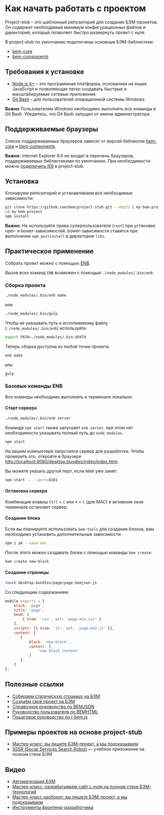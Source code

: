 # Как начать работать с проектом

Project-stub – это шаблонный репозиторий для создания БЭМ-проектов. Он содержит необходимый минимум конфигурационных файлов и директорий, который позволяет быстро развернуть проект с нуля.

В project-stub по умолчанию подключены основные БЭМ-библиотеки:

* [bem-core](https://ru.bem.info/libs/bem-core/)
* [bem-components](https://ru.bem.info/libs/bem-components/)

## Требования к установке

* [Node.js 4+](https://nodejs.org) – это программная платформа, основанная на языке JavaScript и позволяющая легко создавать быстрые и масштабируемые сетевые приложения.
* [Git Bash](https://git-for-windows.github.io/) – для пользователей операционной системы Windows.

**Важно** Пользователям Windows необходимо выполнять все команды в Git Bash. Убедитесь, что Git Bash запущен от имени администратора.

## Поддерживаемые браузеры

Список поддерживаемых браузеров зависит от версий библиотек [bem-core](https://ru.bem.info/libs/bem-core/current/#Поддерживаемые-браузеры) и [bem-components](https://ru.bem.info/libs/bem-components/current/#Поддерживаемые-браузеры).

**Важно:** Internet Explorer 8.0 не входит в перечень браузеров, поддерживаемых библиотеками по умолчанию. При необходимости можно [подключить IE8](https://ru.bem.info/libs/bem-components/current/#Поддержка-internet-explorer-8) в project-stub.

## Установка

Клонируем репозиторий и устанавливаем все необходимые зависимости:

```bash
git clone https://github.com/bem/project-stub.git --depth 1 my-bem-project
cd my-bem-project
npm install
```

**Важно:** Не используйте права суперпользователя (`root`) при установке npm- и bower-зависимостей. bower-зависимости ставятся при выполнении `npm postinstall` в директории `libs`.

## Практическое применение

Собрать проект можно с помощью [ENB](https://ru.bem.info/toolbox/enb/).

Вызов всех команд `ENB` возможен с помощью `./node_modules/.bin/enb`.

### Сборка проекта

```bash
./node_modules/.bin/enb make
```
или
```bash
./node_modules/.bin/gulp
```

Чтобы не указывать путь к исполняемому файлу (`./node_modules/.bin/enb`) используйте:

```bash
export PATH=./node_modules/.bin:$PATH
```

Теперь сборка доступна из любой точки проекта:

```bash
enb make
```
или
```bash
gulp
```

### Базовые команды ENB

Все команды необходимо выполнять в терминале локально.

#### Старт сервера

```bash
./node_modules/.bin/enb server
```

Команда `npm start` также запускает `enb server`, при этом нет необходимости указывать полный путь до `node_modules`.

```bash
npm start
```

На вашем компьютере запустился сервер для разработки. Чтобы проверить это, откройте в браузере [http://localhost:8080/desktop.bundles/index/index.html](http://localhost:8080/desktop.bundles/index/index.html).

Вы можете указать другой порт, если `8080` уже занят:

```bash
npm start -- --port=8181
```

#### Остановка сервера

Комбинация клавиш `Ctrl` + `C` или `⌘` + `C` (для MAC) в активном окне терминала остановит сервер.

#### Создание блока

Если вы планируете использовать `bem-tools` для создания блоков, вам необходимо установить дополнительные зависимости:

```bash
npm i ym --save-dev
```

После этого можно создавать блоки с помощью команды `bem create`:

```bash
bem create new-block
```

#### Создание страницы

```bash
touch desktop.bundles/page/page.bemjson.js
```

Со следующим содержанием:
```js
module.exports = {
    block: 'page',
    title: 'page',
    head: [
        { elem: 'css', url: 'page.min.css' }
    ],
    scripts: [{ elem: 'js', url: 'page.min.js' }],
    content: [
       {
           block: 'new-block',
           content: [
               'new block content'
           ]
       }
    ]
};
```

## Полезные ссылки

* [Собираем статическую страницу на БЭМ](https://ru.bem.info/platform/tutorials/quick-start-static/)
* [Создаём свой проект на БЭМ](https://ru.bem.info/platform/tutorials/start-with-project-stub/)
* [Справочное руководство по BEMJSON](https://ru.bem.info/platform/bemjson/)
* [Руководство пользователя по BEMHTML](https://ru.bem.info/platform/bem-xjst/)
* [Пошаговое руководство по i-bem.js](https://ru.bem.info/platform/tutorials/i-bem/)

## Примеры проектов на основе project-stub

* [Мастер-класс: вы пишете БЭМ-проект, а мы подсказываем](https://github.com/bem/do-it-yourself-workshop)
* [SSSR (Social Services Search Robot)](https://github.com/bem/sssr) — учебное приложение на полном стеке БЭМ

## Видео

* [Автоматизация БЭМ](https://www.youtube.com/watch?v=-un-YYgU6Pg)
* [Мастер-класс: разрабатываем сайт с нуля на полном стеке БЭМ-технологий](https://ru.bem.info/talks/bemup-minsk-2014/#Мастер-класс:-разрабатываем-сайт-с-нуля-на-полном-стеке-БЭМ-технологий-—-Жека-Константинов,-Дима-Белицкий-и-Слава-Аристов)
* [Мастер-класс наоборот: вы пишете БЭМ-проект, а мы подсказываем](https://ru.bem.info/talks/bemup-spb-2014/#Мастер-класс-наоборот:-вы-пишете-БЭМ-проект,-а-мы-подсказываем-—-Евгений-Константинов,-Дима-Белицкий,-Яндекс)
* [Инструменты фронтенд-разработчика](https://ru.bem.info/talks/bemup-moscow-2014/#Инструменты-фронтенд-разработчика-—-Владимир-Гриненко)
